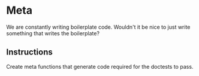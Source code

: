 # Meta

We are constantly writing boilerplate code.
Wouldn't it be nice to just write something that writes the boilerplate?

## Instructions

Create meta functions that generate code required for the doctests to pass.
